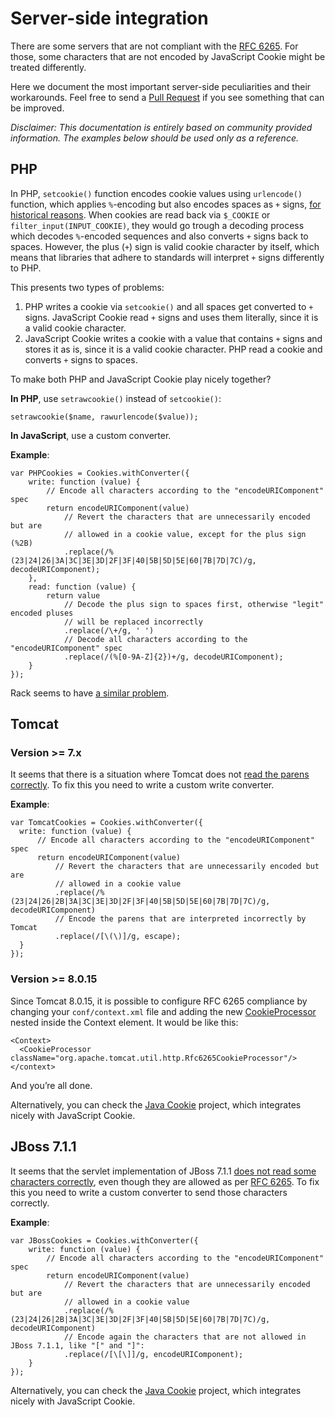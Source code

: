 Server-side integration
=======================

There are some servers that are not compliant with the [RFC 6265](http://tools.ietf.org/html/rfc6265). For those, some characters that are not encoded by JavaScript Cookie might be treated differently.

Here we document the most important server-side peculiarities and their workarounds. Feel free to send a [Pull Request](https://github.com/js-cookie/js-cookie/blob/master/CONTRIBUTING.md#pull-requests) if you see something that can be improved.

*Disclaimer: This documentation is entirely based on community provided information. The examples below should be used only as a reference.*

PHP
---

In PHP, `setcookie()` function encodes cookie values using `urlencode()` function, which applies `%`-encoding but also encodes spaces as `+` signs, [for historical reasons](http://php.net/manual/en/function.urlencode.php#function.urlencode). When cookies are read back via `$_COOKIE` or `filter_input(INPUT_COOKIE)`, they would go trough a decoding process which decodes `%`-encoded sequences and also converts `+` signs back to spaces. However, the plus (`+`) sign is valid cookie character by itself, which means that libraries that adhere to standards will interpret `+` signs differently to PHP.

This presents two types of problems:

1.  PHP writes a cookie via `setcookie()` and all spaces get converted to `+` signs. JavaScript Cookie read `+` signs and uses them literally, since it is a valid cookie character.
2.  JavaScript Cookie writes a cookie with a value that contains `+` signs and stores it as is, since it is a valid cookie character. PHP read a cookie and converts `+` signs to spaces.

To make both PHP and JavaScript Cookie play nicely together?

**In PHP**, use `setrawcookie()` instead of `setcookie()`:

    setrawcookie($name, rawurlencode($value));

**In JavaScript**, use a custom converter.

**Example**:

    var PHPCookies = Cookies.withConverter({
        write: function (value) {
            // Encode all characters according to the "encodeURIComponent" spec
            return encodeURIComponent(value)
                // Revert the characters that are unnecessarily encoded but are
                // allowed in a cookie value, except for the plus sign (%2B)
                .replace(/%(23|24|26|3A|3C|3E|3D|2F|3F|40|5B|5D|5E|60|7B|7D|7C)/g, decodeURIComponent);
        },
        read: function (value) {
            return value
                // Decode the plus sign to spaces first, otherwise "legit" encoded pluses
                // will be replaced incorrectly
                .replace(/\+/g, ' ')
                // Decode all characters according to the "encodeURIComponent" spec
                .replace(/(%[0-9A-Z]{2})+/g, decodeURIComponent);
        }
    });

Rack seems to have [a similar problem](https://github.com/js-cookie/js-cookie/issues/70#issuecomment-132503017).

Tomcat
------

### Version &gt;= 7.x

It seems that there is a situation where Tomcat does not [read the parens correctly](https://github.com/js-cookie/js-cookie/issues/92#issue-107743407). To fix this you need to write a custom write converter.

**Example**:

    var TomcatCookies = Cookies.withConverter({
      write: function (value) {
          // Encode all characters according to the "encodeURIComponent" spec
          return encodeURIComponent(value)
              // Revert the characters that are unnecessarily encoded but are
              // allowed in a cookie value
              .replace(/%(23|24|26|2B|3A|3C|3E|3D|2F|3F|40|5B|5D|5E|60|7B|7D|7C)/g, decodeURIComponent)
              // Encode the parens that are interpreted incorrectly by Tomcat
              .replace(/[\(\)]/g, escape);
      }
    });

### Version &gt;= 8.0.15

Since Tomcat 8.0.15, it is possible to configure RFC 6265 compliance by changing your `conf/context.xml` file and adding the new [CookieProcessor](https://tomcat.apache.org/tomcat-8.0-doc/config/cookie-processor.html) nested inside the Context element. It would be like this:

    <Context>
      <CookieProcessor className="org.apache.tomcat.util.http.Rfc6265CookieProcessor"/>
    </context>

And you’re all done.

Alternatively, you can check the [Java Cookie](https://github.com/js-cookie/java-cookie) project, which integrates nicely with JavaScript Cookie.

JBoss 7.1.1
-----------

It seems that the servlet implementation of JBoss 7.1.1 [does not read some characters correctly](https://github.com/js-cookie/js-cookie/issues/70#issuecomment-148944674), even though they are allowed as per [RFC 6265](https://tools.ietf.org/html/rfc6265#section-4.1.1). To fix this you need to write a custom converter to send those characters correctly.

**Example**:

    var JBossCookies = Cookies.withConverter({
        write: function (value) {
            // Encode all characters according to the "encodeURIComponent" spec
            return encodeURIComponent(value)
                // Revert the characters that are unnecessarily encoded but are
                // allowed in a cookie value
                .replace(/%(23|24|26|2B|3A|3C|3E|3D|2F|3F|40|5B|5D|5E|60|7B|7D|7C)/g, decodeURIComponent)
                // Encode again the characters that are not allowed in JBoss 7.1.1, like "[" and "]":
                .replace(/[\[\]]/g, encodeURIComponent);
        }
    });

Alternatively, you can check the [Java Cookie](https://github.com/js-cookie/java-cookie) project, which integrates nicely with JavaScript Cookie.
